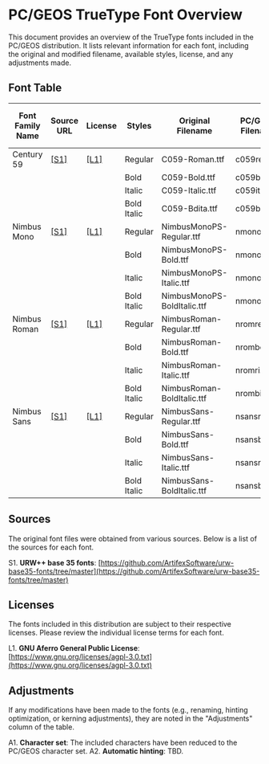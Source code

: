 # PC/GEOS TrueType Font Overview

This document provides an overview of the TrueType fonts included in the PC/GEOS distribution. It lists relevant information for each font, including the original and modified filename, available styles, license, and any adjustments made.

## Font Table

| Font Family<br>Name | Source<br>URL    | License           | Styles      | Original<br>Filename        | PC/GEOS<br>Filename | Kerning | Hinting | Mapped to<br>Original Font | Adjustments<br>for PC/GEOS |
|---------------------|------------------|-------------------|-------------|-----------------------------|---------------------|---------|---------|----------------------------|----------------------------|
| Century 59          | [[S1]](#sources) | [[L1]](#licenses) | Regular     | C059-Roman.ttf              | c059re.ttf          | no      | yes     | Cranbrook    | [[A1]](#adjustments), [[A2]](#adjustments)  |
|                     |                  |                   | Bold        | C059-Bold.ttf               | c059bo.ttf          |         |         |              |                                             |
|                     |                  |                   | Italic      | C059-Italic.ttf             | c059it.ttf          |         |         |              |                                             |
|                     |                  |                   | Bold Italic | C059-Bdita.ttf              | c059bi.ttf          |         |         |              |                                             |
| Nimbus Mono         | [[S1]](#sources) | [[L1]](#licenses) | Regular     | NimbusMonoPS-Regular.ttf    | nmonore.ttf         | no      | yes     | URW Mono     | [[A1]](#adjustments), [[A2]](#adjustments)  |
|                     |                  |                   | Bold        | NimbusMonoPS-Bold.ttf       | nmonobo.ttf         |         |         |              |                                             |
|                     |                  |                   | Italic      | NimbusMonoPS-Italic.ttf     | nmonori.ttf         |         |         |              |                                             |
|                     |                  |                   | Bold Italic | NimbusMonoPS-BoldItalic.ttf | nmonobi.ttf         |         |         |              |                                             |
| Nimbus Roman        | [[S1]](#sources) | [[L1]](#licenses) | Regular     | NimbusRoman-Regular.ttf     | nromre.ttf          | no      | yes     | URW Roman    | [[A1]](#adjustments), [[A2]](#adjustments)  |
|                     |                  |                   | Bold        | NimbusRoman-Bold.ttf        | nrombo.ttf          |         |         |              |                                             |
|                     |                  |                   | Italic      | NimbusRoman-Italic.ttf      | nromri.ttf          |         |         |              |                                             |
|                     |                  |                   | Bold Italic | NimbusRoman-BoldItalic.ttf  | nrombi.ttf          |         |         |              |                                             |
| Nimbus Sans         | [[S1]](#sources) | [[L1]](#licenses) | Regular     | NimbusSans-Regular.ttf      | nsansre.ttf         | yes     | yes     | URW Sans     | [[A1]](#adjustments), [[A2]](#adjustments)  |
|                     |                  |                   | Bold        | NimbusSans-Bold.ttf         | nsansbo.ttf         |         |         |              |                                             |
|                     |                  |                   | Italic      | NimbusSans-Italic.ttf       | nsansri.ttf         |         |         |              |                                             |
|                     |                  |                   | Bold Italic | NimbusSans-BoldItalic.ttf   | nsansbi.ttf         |         |         |              |                                             |


## Sources
The original font files were obtained from various sources. Below is a list of the sources for each font.

S1. **URW++ base 35 fonts**: [https://github.com/ArtifexSoftware/urw-base35-fonts/tree/master](https://github.com/ArtifexSoftware/urw-base35-fonts/tree/master)

## Licenses
The fonts included in this distribution are subject to their respective licenses. Please review the individual license terms for each font.

L1. **GNU Aferro General Public License**: [https://www.gnu.org/licenses/agpl-3.0.txt](https://www.gnu.org/licenses/agpl-3.0.txt)

## Adjustments
If any modifications have been made to the fonts (e.g., renaming, hinting optimization, or kerning adjustments), they are noted in the "Adjustments" column of the table.

A1. **Character set**: The included characters have been reduced to the PC/GEOS character set.
A2. **Automatic hinting**: TBD.
